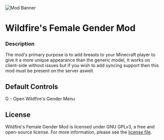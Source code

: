 ![Mod Banner](https://i.imgur.com/mtKmgT9.png)
# Wildfire's Female Gender Mod

### Description
The mod's primary purpose is to add breasts to your Minecraft player to give it a more unique appearance than the generic model,
It works on client-side without issues but if you wish to add syncing support then this mod must be present on the server aswell.

## Default Controls

G - Open Wildfire's Gender Menu

## License

Wildfire's Female Gender Mod is licensed under GNU GPLv3, a free and open-source license. For more information, please see the [license file](https://github.com/WildfireRomeo/WildfireFemaleGenderMod/blob/master/LICENSE).
